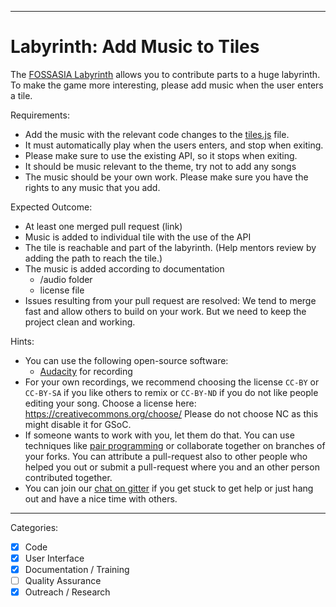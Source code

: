 

---

# Labyrinth: Add Music to Tiles

The [FOSSASIA Labyrinth](https://github.com/fossasia/labyrinth/) allows you to contribute parts to a huge labyrinth.
To make the game more interesting, please add music when the user enters a tile.

Requirements:
- Add the music with the relevant code changes to the [tiles.js](https://github.com/fossasia/labyrinth/blob/master/js/tiles.js) file.
- It must automatically play when the users enters, and stop when exiting.
- Please make sure to use the existing API, so it stops when exiting.
- It should be music relevant to the theme, try not to add any songs
- The music should be your own work. Please make sure you have the rights to any music that you add.

Expected Outcome:
- At least one merged pull request (link)
- Music is added to individual tile with the use of the API
- The tile is reachable and part of the labyrinth. (Help mentors review by adding the path to reach the tile.)
- The music is added according to documentation
  - /audio folder
  - license file
- Issues resulting from your pull request are resolved: We tend to merge fast and allow others to build on your work. But we need to keep the project clean and working.

Hints:
- You can use the following open-source software:
  - [Audacity](https://www.audacityteam.org/) for recording
- For your own recordings, we recommend choosing the license `CC-BY` or `CC-BY-SA` if you like others to remix or `CC-BY-ND` if you do not like people editing your song. Choose a license here: https://creativecommons.org/choose/ Please do not choose NC as this might disable it for GSoC.
- If someone wants to work with you, let them do that. You can use techniques like [pair programming](https://www.youtube.com/watch?v=vgkahOzFH2Q) or collaborate together on branches of your forks. You can attribute a pull-request also to other people who helped you out or submit a pull-request where you and an other person contributed together.
- You can join our [chat on gitter](https://gitter.im/fossasia/labyrinth) if you get stuck to get help or just hang out and have a nice time with others.

---

Categories:
- [X] Code
- [X] User Interface
- [X] Documentation / Training
- [ ] Quality Assurance
- [X] Outreach / Research
